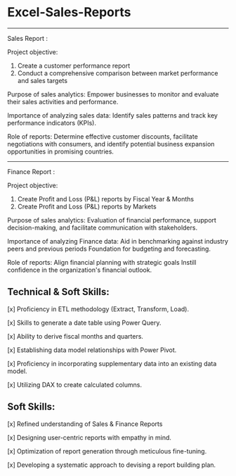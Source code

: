 # Excel-Sales-Reports
-----------------------------------------
Sales Report :

Project objective:
1. Create a customer performance report
2. Conduct a comprehensive comparison between market performance and sales targets

Purpose of sales analytics: Empower businesses to monitor and evaluate their sales activities and performance.

Importance of analyzing sales data: Identify sales patterns and track key performance indicators (KPIs).

Role of reports: Determine effective customer discounts, facilitate negotiations with consumers, and identify potential business expansion opportunities in promising countries.

---------------------------------------
Finance Report :

Project objective:
1. Create Profit and Loss (P&L) reports by Fiscal Year & Months
2. Create Profit and Loss (P&L) reports by Markets

Purpose of sales analytics: Evaluation of financial performance, support decision-making, and facilitate communication with stakeholders.

Importance of analyzing Finance data: Aid in benchmarking against industry peers and previous periods Foundation for budgeting and forecasting.

Role of reports: Align financial planning with strategic goals Instill confidence in the organization's financial outlook.

Technical & Soft Skills:
---------------------------------------

[x] Proficiency in ETL methodology (Extract, Transform, Load).

[x] Skills to generate a date table using Power Query.

[x] Ability to derive fiscal months and quarters.

[x] Establishing data model relationships with Power Pivot.

[x] Proficiency in incorporating supplementary data into an existing data model.

[x] Utilizing DAX to create calculated columns.

Soft Skills:
---------------------------------------

[x] Refined understanding of Sales & Finance Reports

[x] Designing user-centric reports with empathy in mind.

[x] Optimization of report generation through meticulous fine-tuning.

[x] Developing a systematic approach to devising a report building plan.

